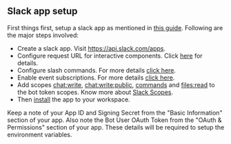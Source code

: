 ## Slack app setup
First things first, setup a slack app as mentioned in [this guide](https://api.slack.com/authentication/basics). Following are the major steps involved:

- Create a slack app. Visit https://api.slack.com/apps.
- Configure request URL for interactive components. Click [here](https://api.slack.com/interactivity/handling) for details.
- Configure slash commands. For more details [click here](https://api.slack.com/interactivity/slash-commands).
- Enable event subscriptions. For more details [click here](https://api.slack.com/events-api).
- Add scopes [chat:write](https://api.slack.com/scopes/chat:write), [chat:write:public](https://api.slack.com/scopes/chat:write.public), [commands](https://api.slack.com/scopes/commands) and [files:read](https://api.slack.com/scopes/files:read) to the bot token scopes. Know more about [Slack Scopes](https://api.slack.com/scopes).
- Then [install](https://api.slack.com/authentication/basics#installing) the app to your workspace.

Keep a note of your App ID and Signing Secret from the "Basic Information" section of your app. Also note the Bot User OAuth Token from the "OAuth & Permissions" section of your app. These details will be required to setup the environment variables.